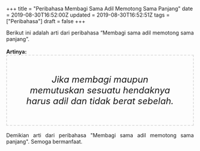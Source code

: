 +++
title = "Peribahasa Membagi Sama Adil Memotong Sama Panjang"
date = 2019-08-30T16:52:00Z
updated = 2019-08-30T16:52:51Z
tags = ["Peribahasa"]
draft = false
+++

<div dir="ltr" style="text-align: left;" trbidi="on"><div style="text-align: justify;">Berikut ini adalah arti dari peribahasa “Membagi sama adil memotong sama panjang”.</div><br /><div style="text-align: justify;"><b>Artinya:</b></div><div style="border: 2px dashed #ddd; font-size: 24px; height: auto; margin: 0 auto; padding: 50px; text-align: center; width: auto;"><i>Jika membagi maupun memutuskan sesuatu hendaknya harus adil dan tidak berat sebelah.</i></div><div style="text-align: justify;"><br /></div><div style="text-align: justify;">Demikian arti dari peribahasa "Membagi sama adil memotong sama panjang". Semoga bermanfaat.</div></div>
